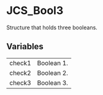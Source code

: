 # JCS_Bool3

Structure that holds three booleans.


## Variables

<table>
  <tr>
    <td>check1</td>
    <td>Boolean 1.</td>
  </tr>
  <tr>
    <td>check2</td>
    <td>Boolean 2.</td>
  </tr>
  <tr>
    <td>check3</td>
    <td>Boolean 3.</td>
  </tr>
</table>
